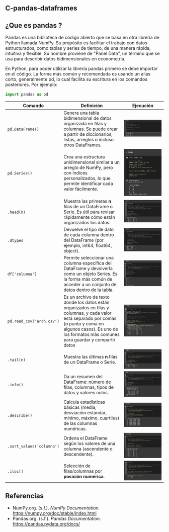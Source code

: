 
## C-pandas-dataframes

## ¿Que es pandas ?


Pandas es una biblioteca de código abierto que se basa en otra librería de Python llamada NumPy. Su propósito es facilitar el trabajo con datos estructurados, como tablas y series de tiempo, de una manera rápida, intuitiva y flexible. Su nombre proviene de "Panel Data", un término que se usa para describir datos bidimensionales en econometría.

En Python, para poder utilizar la librería pandas primero se debe importar en el código. La forma más común y recomendada es usando un alias corto, generalmente pd, lo cual facilita su escritura en los comandos posteriores. Por ejemplo:

```python
import pandas as pd
```



| **Comando** |**Definición** | **Ejecución** |
|-------------|----------------|-------------------------|
| `pd.DataFrame()` | Genera una tabla bidimensional de datos organizada en filas y columnas. Se puede crear a partir de diccionarios, listas, arreglos o incluso otros DataFrames.| ![alt text](imagenes/dataframe.png) | 
| `pd.Series()` | Crea una estructura unidimensional similar a un arreglo de NumPy, pero con índices personalizados, lo que permite identificar cada valor fácilmente. |![alt text](imagenes/serie.png)|
| `.head(n)` | Muestra las primeras **n** filas de un DataFrame o Serie. Es útil para revisar rápidamente cómo están organizados los datos. |![alt text](imagenes/head.png)|
| `.dtypes` | Devuelve el tipo de dato de cada columna dentro del DataFrame (por ejemplo, int64, float64, object). |![alt text](imagenes/dtypes.png)  |
 `df['columna']` | Permite seleccionar una columna específica del DataFrame y devolverla como un objeto Series. Es la forma más común de acceder a un conjunto de datos dentro de la tabla. |![alt text](imagenes/columna.png)|
  `pd.read_csv('arch.csv')` |Es un archivo de texto donde los datos están organizados en filas y columnas, y cada valor está separado por comas (o punto y coma en algunos casos). Es uno de los formatos más comunes para guardar y compartir datos|![alt text](imagenes/vsc.png)|
  | `.tail(n)` | Muestra las últimas **n** filas de un DataFrame o Serie. | ![alt text](imagenes/tail.png) |
| `.info()` | Da un resumen del DataFrame: número de filas, columnas, tipos de datos y valores nulos. | ![alt text](imagenes/info.png) |
| `.describe()` | Calcula estadísticas básicas (media, desviación estándar, mínimo, máximo, cuartiles) de las columnas numéricas. | ![alt text](imagenes/describe.png) |
| `.sort_values('columna')` | Ordena el DataFrame según los valores de una columna (ascendente o descendente). | ![alt text](imagenes/Sour_values.png) |
| `.iloc[]` | Selección de filas/columnas por **posición numérica**. | ![alt text](imagenes/iloc.png) |

## Referencias

- NumPy.org. (s.f.). _NumPy Documentation_. <https://numpy.org/doc/stable/index.html>
- Pandas.org. (s.f.). _Pandas Documentation_. <https://pandas.pydata.org/docs/>




   